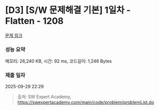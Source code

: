 # [D3] [S/W 문제해결 기본] 1일차 - Flatten - 1208 

[문제 링크](https://swexpertacademy.com/main/code/problem/problemDetail.do?contestProbId=AV139KOaABgCFAYh) 

### 성능 요약

메모리: 26,240 KB, 시간: 92 ms, 코드길이: 1,246 Bytes

### 제출 일자

2025-09-29 22:29



> 출처: SW Expert Academy, https://swexpertacademy.com/main/code/problem/problemList.do